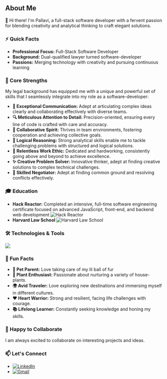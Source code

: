 ## About Me

👋 Hi there! I'm Pallavi, a full-stack software developer with a fervent passion for blending creativity and analytical thinking to craft elegant solutions.

### ⚡ Quick Facts
- **Professional Focus:** Full-Stack Software Developer
- **Background:** Dual-qualified lawyer turned software-developer
- **Passions:** Merging technology with creativity and pursuing continuous learning

### 🌟 Core Strengths
My legal background has equipped me with a unique and powerful set of skills that I seamlessly integrate into my role as a software-developer:
- **💬 Exceptional Communication:** Adept at articulating complex ideas clearly and collaborating effectively with diverse teams.
- **🔍 Meticulous Attention to Detail:** Precision-oriented, ensuring every line of code is crafted with care and accuracy.
- **🤝 Collaborative Spirit:** Thrives in team environments, fostering cooperation and achieving collective goals.
- **🧠 Logical Reasoning:** Strong analytical skills enable me to tackle challenging problems with structured and logical solutions.
- **💪 Relentless Work Ethic:** Dedicated and hardworking, consistently going above and beyond to achieve excellence.
- **✨ Creative Problem Solver:** Innovative thinker, adept at finding creative solutions to complex technical challenges.
- **🤝 Skilled Negotiator:** Adept at finding common ground and resolving conflicts effectively.

### 🎓 Education
- **Hack Reactor:** Completed an intensive, full-time software engineering certificate focused on advanced JavaScript, front-end, and backend web development ![Hack Reactor](https://img.shields.io/badge/Hack%20Reactor-black?style=for-the-badge)
- **Harvard Law School** ![Harvard Law School](https://img.shields.io/badge/Harvard%20Law%20School-black?style=for-the-badge)

### 🛠️ Technologies & Tools
<p align="left">
  <a href="https://skillicons.dev">
    <img src="https://skillicons.dev/icons?i=js,html,css,jquery,react,tailwind,express,babel,jest,vscode,bash,git,github,aws,mongodb,mysql,nodejs,postgres,postman,sequelize,webpack,nginx&theme=light" />
  </a>
</p>


### 🎉 Fun Facts
- **🐾 Pet Parent:** Love taking care of my lil ball of fur
- **🌿 Plant Enthusiast:** Passionate about nurturing a variety of house-plants.
- **🌍 Avid Traveler:** Love exploring new destinations and immersing myself in different cultures.
- **❤️ Heart Warrior:** Strong and resilient, facing life challenges with courage.
- **📚 Lifelong Learner:** Constantly seeking knowledge and honing my skills.

### 🤝 Happy to Collaborate
I am always excited to collaborate on interesting projects and ideas.

### 📫 Let's Connect
- [![LinkedIn](https://img.shields.io/badge/linkedin-black?style=for-the-badge&logo=linkedin)](https://www.linkedin.com/in/pallavi-kishore-46251726/)
- [![Gmail](https://img.shields.io/badge/gmail-black?style=for-the-badge&logo=gmail)](mailto:Pallavi25Kishore@gmail.com)

